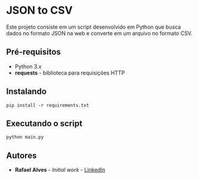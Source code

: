 # JSON to CSV

Este projeto consiste em um script desenvolvido em Python que busca dados no formato JSON na web e converte em um arquivo no formato CSV.

## Pré-requisitos

* Python 3.x
* **requests** - biblioteca para requisições HTTP

## Instalando

```
pip install -r requirements.txt
```

## Executando o script

```
python main.py
```

## Autores

* **Rafael Alves** - *Initial work* - [LinkedIn](https://www.linkedin.com/in/rbalves192/)
